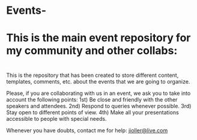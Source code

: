 # Events-
# This is the main event repository for my community and other collabs:
# #####################################################################

This is the repository that has been created to store different content, templates, comments, etc. about the events that we are going to organize.

Please, if you are collaborating with us in an event, we ask you to take into account the following points:
1st) Be close and friendly with the other speakers and attendees.
2nd) Respond to queries whenever possible.
3rd) Stay open to different points of view.
4th) Make all your presentations accessible to people with special needs.

Whenever you have doubts, contact me for help: jioller@live.com
